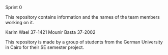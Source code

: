 Sprint 0

This repository contains information and the names of the team members working on it.

Karim Wael 37-1421
Mounir Basta 37-2002

This repository is made by a group of students from the German University in Cairo for their SE semester project.

